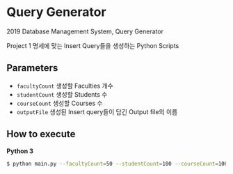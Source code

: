 # Query Generator
2019 Database Management System, Query Generator

Project 1 명세에 맞는 Insert Query들을 생성하는 Python Scripts

## Parameters
- `facultyCount` 생성할 Faculties 개수
- `studentCount` 생성할 Students 수
- `courseCount` 생성할 Courses 수
- `outputFile` 생성된 Insert query들이 담긴 Output file의 이름

## How to execute
**Python 3**
```bash
$ python main.py --facultyCount=50 --studentCount=100 --courseCount=100 --outputFile="output.sql"
```
